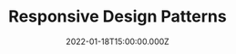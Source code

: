 ---
title: Responsive Design Patterns
description: Description here
date: 2022-01-18T15:00:00.000Z
released: true
---